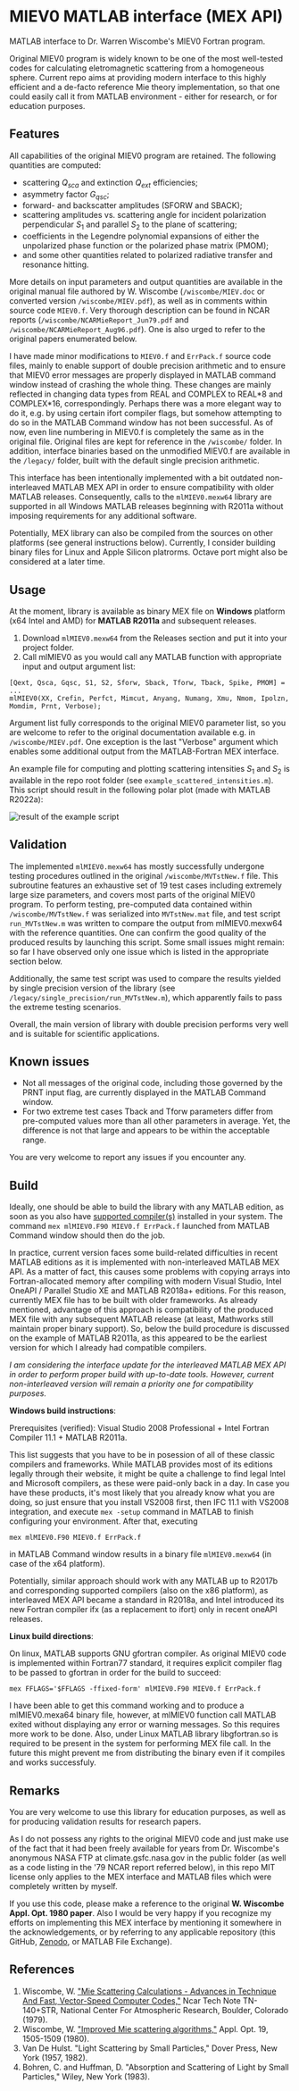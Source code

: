 # MIEV0 MATLAB interface (MEX API)
MATLAB interface to Dr. Warren Wiscombe's MIEV0 Fortran program.

Original MIEV0 program is widely known to be one of the most well-tested codes for calculating eletromagnetic scattering from a homogeneous sphere. Current repo aims at providing modern interface to this highly efficient and a de-facto reference Mie theory implementation, so that one could easily call it from MATLAB environment - either for research, or for education purposes.

## Features
All capabilities of the original MIEV0 program are retained. The following quantities are computed:
- scattering $Q_{sca}$ and extinction $Q_{ext}$ efficiencies;
- asymmetry factor $G_{qsc}$;
- forward- and backscatter amplitudes (SFORW and SBACK);
- scattering amplitudes vs. scattering angle for incident polarization perpendicular $S_1$ and parallel $S_2$ to the plane of scattering;
- coefficients in the Legendre polynomial expansions of either the unpolarized phase function or the polarized phase matrix (PMOM);
- and some other quantities related to polarized radiative transfer and resonance hitting.

More details on input parameters and output quantities are available in the original manual file authored by W. Wiscombe (```/wiscombe/MIEV.doc``` or converted version ```/wiscombe/MIEV.pdf```), as well as in comments within source code ```MIEV0.f```.
Very thorough description can be found in NCAR reports (```/wiscombe/NCARMieReport_Jun79.pdf``` and ```/wiscombe/NCARMieReport_Aug96.pdf```). One is also urged to refer to the original papers enumerated below.

I have made minor modifications to ```MIEV0.f``` and ```ErrPack.f``` source code files, mainly to enable support of double precision arithmetic and to ensure that MIEV0 error messages are properly displayed in MATLAB command window instead of crashing the whole thing. These changes are mainly reflected in changing data types from REAL and COMPLEX to REAL\*8 and COMPLEX\*16, correspondingly. Perhaps there was a more elegant way to do it, e.g. by using certain ifort compiler flags, but somehow attempting to do so in the MATLAB Command window has not been successful. As of now, even line numbering in MIEV0.f is completely the same as in the original file. Original files are kept for reference in the ```/wiscombe/``` folder. In addition, interface binaries based on the unmodified MIEV0.f are available in the ```/legacy/``` folder, built with the default single precision arithmetic. 

This interface has been intentionally implemented with a bit outdated non-interleaved MATLAB MEX API in order to ensure compatibility with older MATLAB releases.
Consequently, calls to the ```mlMIEV0.mexw64``` library are supported in all Windows MATLAB releases beginning with R2011a without imposing requirements for any additional software. 

Potentially, MEX library can also be compiled from the sources on other platforms (see general instructions below). Currently, I consider building binary files for Linux and Apple Silicon platrorms. Octave port might also be considered at a later time.


## Usage
At the moment, library is available as binary MEX file on **Windows** platform (x64 Intel and AMD) for **MATLAB R2011a** and subsequent releases. 

1. Download ```mlMIEV0.mexw64``` from the Releases section and put it into your project folder.
2. Call mlMIEV0 as you would call any MATLAB function with appropriate input and output argument list:
```
[Qext, Qsca, Gqsc, S1, S2, Sforw, Sback, Tforw, Tback, Spike, PMOM] = ...
mlMIEV0(XX, Crefin, Perfct, Mimcut, Anyang, Numang, Xmu, Nmom, Ipolzn, Momdim, Prnt, Verbose);
```
Argument list fully corresponds to the original MIEV0 parameter list, so you are welcome to refer to the original documentation available e.g. in ```/wiscombe/MIEV.pdf```. One exception is the last "Verbose" argument which enables some additional output from the MATLAB-Fortran MEX interface.

An example file for computing and plotting scattering intensities $S_1$ and $S_2$ is available in the repo root folder (see ```example_scattered_intensities.m```). This script should result in the following polar plot (made with MATLAB R2022a):

![result of the example script](./example_scattered_intensities.svg)

## Validation
The implemented ```mlMIEV0.mexw64``` has mostly successfully undergone testing procedures outlined in the original ```/wiscombe/MVTstNew.f``` file. This subroutine features an exhaustive set of 19 test cases including extremely large size parameters, and covers most parts of the original MIEV0 program. To perform testing, pre-computed data contained within ```/wiscombe/MVTstNew.f``` was serialized into ```MVTstNew.mat``` file, and test script ```run_MVTstNew.m``` was written to compare the output from mlMIEV0.mexw64 with the reference quantities. One can confirm the good quality of the produced results by launching this script. Some small issues might remain: so far I have observed only one issue which is listed in the appropriate section below.

Additionally, the same test script was used to compare the results yielded by single precision version of the library (see ```/legacy/single_precision/run_MVTstNew.m```), which apparently fails to pass the extreme testing scenarios. 

Overall, the main version of library with double precision performs very well and is suitable for scientific applications.  

## Known issues
- Not all messages of the original code, including those governed by the PRNT input flag, are currently displayed in the MATLAB Command window.
- For two extreme test cases Tback and Tforw parameters differ from pre-computed values more than all other parameters in average. Yet, the difference is not that large and appears to be within the acceptable range.

You are very welcome to report any issues if you encounter any. 

## Build
Ideally, one should be able to build the library with any MATLAB edition, as soon as you also have [supported compiler(s)](https://www.mathworks.com/support/requirements/previous-releases.html) installed in your system. The command ```mex mlMIEV0.F90 MIEV0.f ErrPack.f``` launched from MATLAB Command window should then do the job.

In practice, current version faces some build-related difficulties in recent MATLAB editions as it is implemented with non-interleaved MATLAB MEX API. As a matter of fact, this causes some problems with copying arrays into Fortran-allocated memory after compiling with modern Visual Studio, Intel OneAPI / Parallel Studio XE and MATLAB R2018a+ editions. For this reason, currently MEX file has to be built with older frameworks. As already mentioned, advantage of this approach is compatibility of the produced MEX file with any subsequent MATLAB release (at least, Mathworks still maintain proper binary support). So, below the build procedure is discussed on the example of MATLAB R2011a, as this appeared to be the earliest version for which I already had compatible compilers. 

_I am considering the interface update for the interleaved MATLAB MEX API in order to perform proper build with up-to-date tools. However, current non-interleaved version will remain a priority one for compatibility purposes._

**Windows build instructions**:

Prerequisites (verified): Visual Studio 2008 Professional + Intel Fortran Compiler 11.1 + MATLAB R2011a. 

This list suggests that you have to be in posession of all of these classic compilers and frameworks. While MATLAB provides most of its editions legally through their website, it might be quite a challenge to find legal Intel and Microsoft compilers, as these were paid-only back in a day. In case you have these products, it's most likely that you already know what you are doing, so just ensure that you install VS2008 first, then IFC 11.1 with VS2008 integration, and execute 
```mex -setup```
 command in MATLAB to finish configuring your environment. After that, executing 
 
```mex mlMIEV0.F90 MIEV0.f ErrPack.f```

in MATLAB Command window results in a binary file ```mlMIEV0.mexw64``` (in case of the x64 platform).

Potentially, similar approach should work with any MATLAB up to R2017b and corresponding supported compilers (also on the x86 platform), as interleaved MEX API became a standard in R2018a, and Intel introduced its new Fortran compiler ifx (as a replacement to ifort) only in recent oneAPI releases. 

**Linux build directions**:

On linux, MATLAB supports GNU gfortran compiler. As original MIEV0 code is implemented within Fortran77 standard, it requires explicit compiler flag to be passed to gfortran in order for the build to succeed:
```
mex FFLAGS='$FFLAGS -ffixed-form' mlMIEV0.F90 MIEV0.f ErrPack.f
```
I have been able to get this command working and to produce a mlMIEV0.mexa64 binary file, however, at mlMIEV0 function call MATLAB exited without displaying any error or warning messages. So this requires more work to be done. Also, under Linux MATLAB library libgfortran.so is required to be present in the system for performing MEX file call. In the future this might prevent me from distributing the binary even if it compiles and works successfuly.

## Remarks
You are very welcome to use this library for education purposes, as well as for producing validation results for research papers.

As I do not possess any rights to the original MIEV0 code and just make use of the fact that it had been freely available for years from Dr. Wiscombe's anonymous NASA FTP at climate.gsfc.nasa.gov in the public folder (as well as a code listing in the '79 NCAR report referred below), in this repo MIT license only applies to the MEX interface and MATLAB files which were completely written by myself.

If you use this code, please make a reference to the original **W. Wiscombe Appl. Opt. 1980 paper**. Also I would be very happy if you recognize my efforts on implementing this MEX interface by mentioning it somewhere in the acknowledgements, or by referring to any applicable repository (this GitHub, [Zenodo](https://zenodo.org/records/17069742), or MATLAB File Exchange). 

## References
1. Wiscombe, W. ["Mie Scattering Calculations - Advances in Technique And Fast, Vector-Speed Computer Codes,"](https://www.researchgate.net/publication/253485579_Mie_Scattering_Calculations_Advances_in_Technique_and_Fast_Vector-speed_Computer_Codes) Ncar Tech Note TN-140+STR, National Center For Atmospheric Research, Boulder, Colorado (1979).
2. Wiscombe, W. ["Improved Mie scattering algorithms,"](https://doi.org/10.1364/AO.19.001505) Appl. Opt. 19, 1505-1509 (1980). 
3. Van De Hulst. "Light Scattering by Small Particles," Dover Press, New York (1957, 1982).
4. Bohren, C. and Huffman, D. "Absorption and Scattering of Light by Small Particles," Wiley, New York (1983).

